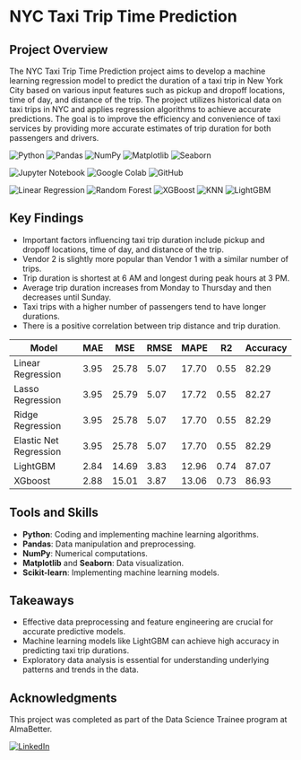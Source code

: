 # NYC Taxi Trip Time Prediction

## Project Overview

The NYC Taxi Trip Time Prediction project aims to develop a machine learning regression model to predict the duration of a taxi trip in New York City based on various input features such as pickup and dropoff locations, time of day, and distance of the trip. The project utilizes historical data on taxi trips in NYC and applies regression algorithms to achieve accurate predictions. The goal is to improve the efficiency and convenience of taxi services by providing more accurate estimates of trip duration for both passengers and drivers.


<p align="left">
    <img src="https://img.shields.io/badge/Skill-Python-blue" alt="Python" />
    <img src="https://img.shields.io/badge/Skill-Pandas-yellow" alt="Pandas" />
    <img src="https://img.shields.io/badge/Skill-NumPy-orange" alt="NumPy" />
    <img src="https://img.shields.io/badge/Skill-Matplotlib-red" alt="Matplotlib" />
    <img src="https://img.shields.io/badge/Skill-Seaborn-green" alt="Seaborn" />
</p>

<p align="left">
    <img src="https://img.shields.io/badge/Tool-Jupyter%20Notebook-red" alt="Jupyter Notebook" />
    <img src="https://img.shields.io/badge/Tool-Google%20Colab-yellow" alt="Google Colab" />
    <img src="https://img.shields.io/badge/Tool-GitHub-lightgrey" alt="GitHub" />
</p>

<p align="left">
    <img src="https://img.shields.io/badge/Model-Linear%20Regression-lightblue" alt="Linear Regression" />
    <img src="https://img.shields.io/badge/Model-Random%20Forest-darkgreen" alt="Random Forest" />
    <img src="https://img.shields.io/badge/Model-XGBoost-critical" alt="XGBoost" />
    <img src="https://img.shields.io/badge/Model-KNN-brightgreen" alt="KNN" />
    <img src="https://img.shields.io/badge/Model-LightGBM-yellowgreen" alt="LightGBM" />
</p>

## Key Findings

- Important factors influencing taxi trip duration include pickup and dropoff locations, time of day, and distance of the trip.
- Vendor 2 is slightly more popular than Vendor 1 with a similar number of trips.
- Trip duration is shortest at 6 AM and longest during peak hours at 3 PM.
- Average trip duration increases from Monday to Thursday and then decreases until Sunday.
- Taxi trips with a higher number of passengers tend to have longer durations.
- There is a positive correlation between trip distance and trip duration.


| Model                   | MAE  | MSE  | RMSE | MAPE | R2   | Accuracy |
|-------------------------|------|------|------|------|------|----------|
| Linear Regression       | 3.95 | 25.78| 5.07 | 17.70| 0.55 | 82.29    |
| Lasso Regression        | 3.95 | 25.79| 5.07 | 17.72| 0.55 | 82.27    |
| Ridge Regression        | 3.95 | 25.78| 5.07 | 17.70| 0.55 | 82.29    |
| Elastic Net Regression | 3.95 | 25.78| 5.07 | 17.70| 0.55 | 82.29    |
| LightGBM                | 2.84 | 14.69| 3.83 | 12.96| 0.74 | 87.07    |
| XGboost                 | 2.88 | 15.01| 3.87 | 13.06| 0.73 | 86.93    |



## Tools and Skills

- **Python**: Coding and implementing machine learning algorithms.
- **Pandas**: Data manipulation and preprocessing.
- **NumPy**: Numerical computations.
- **Matplotlib** and **Seaborn**: Data visualization.
- **Scikit-learn**: Implementing machine learning models.

## Takeaways

- Effective data preprocessing and feature engineering are crucial for accurate predictive models.
- Machine learning models like LightGBM can achieve high accuracy in predicting taxi trip durations.
- Exploratory data analysis is essential for understanding underlying patterns and trends in the data.


## Acknowledgments

This project was completed as part of the Data Science Trainee program at AlmaBetter.

[![LinkedIn](https://img.shields.io/badge/LinkedIn-Connect-blue)](https://www.linkedin.com/in/navjot-khatri-5721a5179/)
